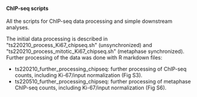 #### ChIP-seq scripts

All the scripts for ChIP-seq data processing and simple downstream analyses.

The initial data processing is described in "ts220210_process_Ki67_chipseq.sh" (unsynchronized) and "ts220210_process_mitotic_Ki67_chipseq.sh" (metaphase synchronized). Further processing of the data was done with R markdown files:

  * ts220210_further_processing_chipseq: further processing of ChIP-seq counts, including Ki-67/input normalization (Fig S3).
  * ts220510_further_processing_chipseq: further processing of metaphase ChIP-seq counts, including Ki-67/input normalization (Fig S6).